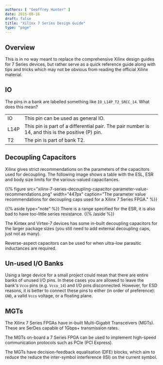 ```yaml
---
authors: [ "Geoffrey Hunter" ]
date: 2015-08-16
draft: false
title: "Xilinx 7 Series Design Guide"
type: "page"
---
```


## Overview

This is in no way meant to replace the comprehensive Xilinx design guides for 7 Series devices, but rather serve as a quick reference guide along with tips and tricks which may not be obvious from reading the official Xilinx material.

## IO

The pins in a bank are labelled something like `IO_L14P_T2_SRCC_14`. What does this mean?

<table>
  <tbody>
    <tr>
      <td>IO</td>
      <td>This pin can be used as general IO.</td>
    </tr>
    <tr>
      <td>L14P</td>
      <td>This pin is part of a differential pair. The pair number is 14, and this is the positive (P) pin.</td>
    </tr>
    <tr>
      <td>T2</td>
      <td>The pin is part of bank T2.</td>
    </tr>
  </tbody>
</table>

## Decoupling Capacitors

Xilinx gives strict recommendations on the parameters of the capacitors used for decoupling. The following image shows a table with the ESL, ESR and body size limits for the various-valued capacitances.

{{% figure src="xilinx-7-series-decoupling-capacitor-parameter-value-recommendations.png" width="447px" caption="The parameter value recommendations for decoupling caps used for a Xilinx 7 Series FPGA." %}}

{{% aside type="note" %}}
There is a range specified for the ESR, it is also bad to have too-little series resistance.
{{% /aside %}}

The Kintex and Virtex-7 devices has some in-built decoupling capacitors for the larger package sizes (you still need to add external decoupling caps, just not as many).

Reverse-aspect capacitors can be used for when ultra-low parasitic inductances are required.

## Un-used I/O Banks

Using a large device for a small project could mean that there are entire banks of unused I/O pins. In these cases you are allowed to leave the bank's `Vcco` pins (e.g. `Vcco_14`) and I/O pins disconnected. However, for ESD reasons, it is better to connect these pins to either (in order of preference): `GND`, a valid `Vcco` voltage, or a floating plane.

## MGTs

The Xilinx 7 Series FPGAs have in-built Multi-Gigabit Transceivers (MGTs). These are SerDes capable of 1Gbps+ transmission rates.

The MGTs on-board a 7 Series FPGA can be used to implement high-speed communication protocols such as PCIe (PCI Express).

The MGTs have decision-feedback equalisation (DFE) blocks, which aim to reduce the reduce the inter-symbol interference (ISI) on the current symbol.
